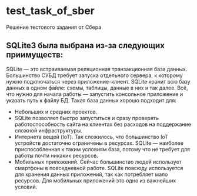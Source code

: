 # test_task_of_sber
Решение тестового задания от Сбера

## SQLite3 была выбрана из-за следующих приимуществ:
SQLite — это встраиваемая реляционная транзакционная база данных. Большинство СУБД требует запуска отдельного сервера, к которому нужно подключаться через приложение-клиент. SQLite хранит всю базу данных в одном файле: схемы, таблицы, данные в них и так далее. Всё, что нужно для начала работы — запустить консольное приложение и указать путь к файлу БД.
Такая база данных хорошо подходит для:
- Небольших и средних проектов. 
- SQLite позволяет быстро запуститься и сразу проверять работоспособность сайта на клиентах без расходов на поддержание сложной инфраструктуры.
- Интернета вещей (IoT). Так сложилось, что большинство IoT устройств достаточно ограничены в ресурсах. SQLite — наиболее приспособленная к таким условиям база, потому что не требует для работы почти никаких ресурсов.
- Мобильных приложений. Сейчас большинство людей использует смартфоны в повседневной работе. SQLite повсюду используется для хранения данных приложений, так как потребляет мало ресурсов. Для мобильных приложений это одно из важнейших условий.

